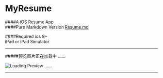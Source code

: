 # MyResume

####A iOS Resume App  
####Pure Markdown Version [Resume.md](https://github.com/Big-Pi/Resume.md)

####Required
ios 9+  
iPad or iPad Simulator

---

#####预览图片正在加载中 ......  
 
![Loading Preview ......](./preview.gif)

---

